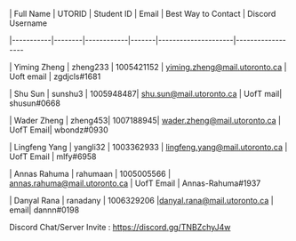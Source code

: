 | Full Name | UTORID | Student ID | Email | Best Way to Contact | Discord Username

|-----------|--------|------------|-------|---------------------|------------------

| Yiming Zheng | zheng233 | 1005421152 | yiming.zheng@mail.utoronto.ca | Uoft email | zgdjcls#1681

| Shu Sun | sunshu3 | 1005948487| shu.sun@mail.utoronto.ca | UofT mail| shusun#0668

| Wader Zheng | zheng453| 1007188945| wader.zheng@mail.utoronto.ca | UofT Email| wbondz#0930

| Lingfeng Yang | yangli32 | 1003362933 | lingfeng.yang@mail.utoronto.ca | UofT Email | mlfy#6958 

| Annas Rahuma | rahumaan | 1005005566 | annas.rahuma@mail.utoronto.ca | UofT Email | Annas-Rahuma#1937

| Danyal Rana | ranadany | 1006329206 |danyal.rana@mail.utoronto.ca | email| dannn#0198 

Discord Chat/Server Invite : https://discord.gg/TNBZchyJ4w
